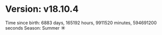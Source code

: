 # Version: v18.10.4
Time since birth: 6883 days, 165192 hours, 9911520 minutes, 594691200 seconds
Season: Summer ☀️
